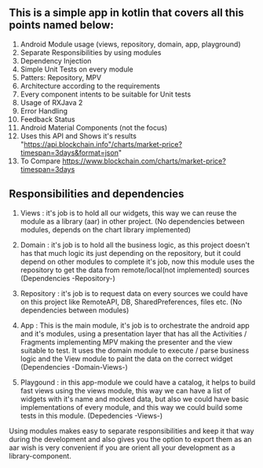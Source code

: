 ## This is a simple app in kotlin that covers all this points named below:

 1. Android Module usage (views, repository, domain, app, playground)
 2. Separate Responsibilities by using modules
 3. Dependency Injection
 4. Simple Unit Tests on every module
 5. Patters: Repository, MPV
 6. Architecture according to the requirements
 7. Every component intents to be suitable for Unit tests
 8. Usage of RXJava 2
 9. Error Handling
 10. Feedback Status
 11. Android Material Components (not the focus)
 12. Uses this API and Shows it's results "https://api.blockchain.info"/charts/market-price?timespan=3days&format=json"
 13. To Compare https://www.blockchain.com/charts/market-price?timespan=3days



 ## Responsibilities and dependencies

 1. Views : it's job is to hold all our widgets, this way we can reuse the
    module as a library (aar) in other project.
    (No dependencies between modules, depends on the chart library implemented)

 2. Domain : it's job is to hold all the business logic, as this project doesn't has that much logic
    its just depending on the repository, but it could depend on other modules to complete it's job,
    now this module uses the repository to get the data from remote/local(not implemented) sources
    (Dependencies -Repository-)

 3. Repository : it's job is to request data on every sources we could have on this project like
    RemoteAPI, DB, SharedPreferences, files etc.
    (No dependencies between modules)

 4. App : This is the main module, it's job is to orchestrate the android app and it's modules,
    using a presentation layer that has all the Activities / Fragments implementing MPV making the
    presenter and the view suitable to test. It uses the domain module to execute / parse business logic and
    the View module to paint the data on the correct widget
    (Dependencies -Domain-Views-)
    
 5. Playgound : in this app-module we could have a catalog, it helps to build fast views using the views module,
    this way we can have a list of widgets with it's name and mocked data, but also we could have basic implementations of every module,
    and this way we could build some tests in this module.
    (Depedencies -Views-)


  Using modules makes easy to separate responsibilities and keep it that way during the development
  and also gives you the option to export them as an aar wish is very convenient if you are orient
  all your development as a library-component.








